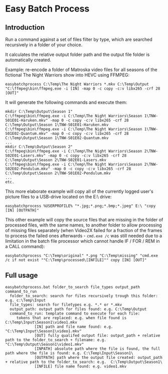 # Easy Batch Process #

## Introduction ##

Run a command against a set of files filter by type, which are searched recursively in a folder of your choice.

It calculates the relative output folder path and the output file folder is automatically created.

Example: re-encode a folder of Matroska video files for all seasons of the fictional The Night Warriors show into HEVC using FFMPEG:

`easybatchprocess C:\Temp\The Night Warriors *.mkv C:\Temp\Output "C:\ffmpeg\bin\ffmpeg.exe -i [IN] -map 0 -c copy -c:v libx265 -crf 28 [OUT]"`

It will generate the following commands and execute them:

```
mkdir C:\Temp\Output\Season 1"
C:\ffmpeg\bin\ffmpeg.exe -i C:\Temp\The Night Warriors\Season 1\TNW-S01E01-Haruken.mkv" -map 0 -c copy -c:v libx265 -crf 28 C:\Temp\Output\Season 1\TNW-S01E01-Haruken.mkv
C:\ffmpeg\bin\ffmpeg.exe -i C:\Temp\The Night Warriors\Season 1\TNW-S01E02-Quantum.mkv" -map 0 -c copy -c:v libx265 -crf 28 C:\Temp\Output\Season 1\TNW-S01E02-Quantum.mkv
...
mkdir C:\Temp\Output\Season 2"
C:\ffmpeg\bin\ffmpeg.exe -i C:\Temp\The Night Warriors\Season 2\TNW-S02E01-Lasers.mkv" -map 0 -c copy -c:v libx265 -crf 28 C:\Temp\Output\Season 2\TNW-S02E01-Lasers.mkv
C:\ffmpeg\bin\ffmpeg.exe -i C:\Temp\The Night Warriors\Season 2\TNW-S02E02-Pendulum.mkv" -map 0 -c copy -c:v libx265 -crf 28 C:\Temp\Output\Season 2\TNW-S01E02-Pendulum.mkv
...
etc.
```

This more elaborate example will copy all of the currently logged user's picture files to a USB-drive located on the E:\ drive:

`easybatchprocess %USERPROFILE% "*.jpg;*.png;*.bmp;*.jpeg" E:\ "copy [IN] [OUTPATH]"`

This other example will copy the source files that are missing in the folder of processed files, with the same names, to another folder to allow processing of missing files separately (when Video2X failed for a fraction of the frames to process the failed ones afterwards - `cmd.exe /c` was still needed due to a limitation in the batch file processor which cannot handle IF / FOR / REM in a CALL command):

`easybatchprocess "C:\Temp\original" *.png "C:\Temp\missing" "cmd.exe /c if not exist ""C:\Temp\processed\[INFILE]"" copy [IN] [OUT]"`

## Full usage ##

```
easybatchprocess.bat folder_to_search file_types output_path command_to_run
  folder_to_search: search for files recursively trough this folder: e.g. c:\Temp\Input
  file_types: search for filetypes e.g. *.* or *.mkv
  output_path: output path for files found: e.g. C:\Temp\Output
  command_to_run: template command to execute for each file:
     tokens that are replaced: e.g. when file found is C:\Temp\Input\Season1\video1.mkv
             [IN] path and file name found: e.g. "C:\Temp\Input\Season1\video1.mkv"
             [OUT] fully qualifed output file: output_path + relative path to the folder_to_search + filename: e.g. "C:\Temp\Output\Season1\video1.mkv"
             [INPATH] absolute path where the file is found, the full path where the file is found: e.g. C:\Temp\Input\Season1\
             [OUTPATH] path where the output file created: output_path + relative path to the folder_to_search: e.g.  C:\Temp\Output\Season1\
             [INFILE] file name found: e.g. video1.mkv
```

